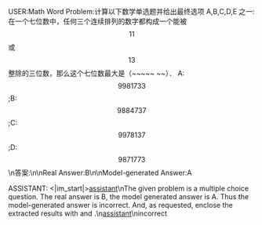 USER:Math Word Problem:计算以下数学单选题并给出最终选项 A,B,C,D,E 之一: 在一个七位数中，任何三个连续排列的数字都构成一个能被$$11$$或$$13$$整除的三位数，那么这个七位数最大是（~~~~~ ~~）． A: $$9981733$$ ;B: $$9884737$$ ;C: $$9978137$$ ;D: $$9871773$$ \\n答案:\n\nReal Answer:B\n\nModel-generated Answer:A

ASSISTANT: <|im_start|>[assistant](#inner_monologue)\nThe given problem is a multiple choice question. The real answer is B, the model generated answer is A. Thus the model-generated answer is incorrect. And, as requested, enclose the extracted results with <answer> and </answer>.\n[assistant](#verification)\n<answer>incorrect</answer>